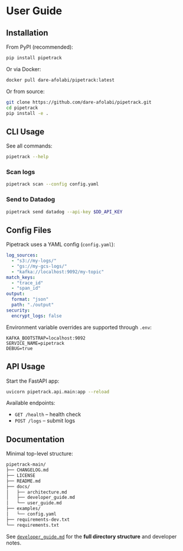 # User Guide

## Installation

From PyPI (recommended):

```bash
pip install pipetrack
```

Or via Docker:

```bash
docker pull dare-afolabi/pipetrack:latest
```

Or from source:

```bash
git clone https://github.com/dare-afolabi/pipetrack.git
cd pipetrack
pip install -e .
```

## CLI Usage

See all commands:

```bash
pipetrack --help
```

### Scan logs

```bash
pipetrack scan --config config.yaml
```

### Send to Datadog

```bash
pipetrack send datadog --api-key $DD_API_KEY
```

## Config Files

Pipetrack uses a YAML config (`config.yaml`):

```yaml
log_sources:
  - "s3://my-logs/"
  - "gs://my-gcs-logs/"
  - "kafka://localhost:9092/my-topic"
match_keys:
  - "trace_id"
  - "span_id"
output:
  format: "json"
  path: "./output"
security:
  encrypt_logs: false
```

Environment variable overrides are supported through `.env`:

```env
KAFKA_BOOTSTRAP=localhost:9092
SERVICE_NAME=pipetrack
DEBUG=true
```

## API Usage

Start the FastAPI app:

```bash
uvicorn pipetrack.api.main:app --reload
```

Available endpoints:

* `GET /health` – health check
* `POST /logs` – submit logs

## Documentation

Minimal top-level structure:

```bash
pipetrack-main/
├── CHANGELOG.md
├── LICENSE
├── README.md
├── docs/
│   ├── architecture.md
│   ├── developer_guide.md
│   └── user_guide.md
├── examples/
│   └── config.yaml
├── requirements-dev.txt
└── requirements.txt
```

See [`developer_guide.md`](./developer_guide.md) for the **full directory structure** and developer notes.
